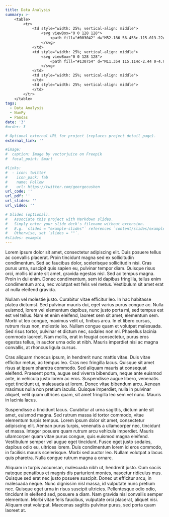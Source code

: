 ```yaml
---
title: Data Analysis
summary: >-
    <table>
        <tr>
            <td style="width: 25%; vertical-align: middle">
                <svg viewBox="0 0 128 128">
                    <path fill="#003042" d="M52.186 56.453c.115.013.224.044.327.088.104.051.2.113.28.191.107.1.207.209.303.324l8.384 10.599a18.037 18.037 0 0 1-.1-1.888v-9.35h3.61v17.646h-2.134a1.964 1.964 0 0 1-.797-.143 1.702 1.702 0 0 1-.631-.536l-8.32-10.498c.024.303.043.603.06.898.016.295.023.57.023.83v9.46h-3.606V56.419h2.155c.147 0 .299.012.446.035zm18.092 5.049v7.968c0 .623.14 1.102.423 1.441a1.529 1.529 0 0 0 1.25.51c.398 0 .793-.083 1.157-.254a4.351 4.351 0 0 0 1.045-.715v-8.95h3.755V74.06h-2.323a.887.887 0 0 1-.925-.63l-.228-.726a6.95 6.95 0 0 1-.75.638 4.789 4.789 0 0 1-1.792.802 4.941 4.941 0 0 1-1.11.116 4.384 4.384 0 0 1-1.817-.359 3.702 3.702 0 0 1-1.339-.998 4.307 4.307 0 0 1-.825-1.512 6.36 6.36 0 0 1-.28-1.915v-7.973ZM80.33 74.064V61.502h2.326a1.05 1.05 0 0 1 .588.155.865.865 0 0 1 .335.475l.199.678a7.072 7.072 0 0 1 .654-.606 3.979 3.979 0 0 1 .735-.47 3.955 3.955 0 0 1 1.847-.431 2.94 2.94 0 0 1 1.884.586c.51.41.902.953 1.129 1.568.2-.37.46-.71.77-.994a4.277 4.277 0 0 1 .981-.666 4.944 4.944 0 0 1 1.114-.375 5.755 5.755 0 0 1 1.169-.12 5.308 5.308 0 0 1 1.915.32 3.692 3.692 0 0 1 1.397.933c.39.435.683.946.854 1.505a6.424 6.424 0 0 1 .292 2.02v7.98h-3.756v-7.978c0-1.3-.558-1.947-1.672-1.947-.47-.015-.93.168-1.264.503-.336.332-.503.814-.503 1.445v7.98h-3.752v-7.98c0-.719-.14-1.225-.423-1.512-.284-.292-.699-.436-1.25-.436a2.11 2.11 0 0 0-.96.228 3.528 3.528 0 0 0-.855.618v9.087zm24.465-5.899v5.898H100.7V56.418h6.225a10.243 10.243 0 0 1 3.204.439 6.14 6.14 0 0 1 2.203 1.21 4.783 4.783 0 0 1 1.28 1.831c.277.725.411 1.5.403 2.274a6.78 6.78 0 0 1-.423 2.426 4.869 4.869 0 0 1-1.297 1.888 6.02 6.02 0 0 1-2.21 1.229 9.967 9.967 0 0 1-3.16.451zm0-3.088h2.13c1.066 0 1.836-.251 2.303-.762.467-.51.702-1.213.702-2.13a3.218 3.218 0 0 0-.179-1.102 2.25 2.25 0 0 0-.551-.854 2.527 2.527 0 0 0-.934-.555 4.14 4.14 0 0 0-1.34-.2h-2.131zm16.498 12.246a1.356 1.356 0 0 1-.404.552 1.359 1.359 0 0 1-.777.174h-2.818l2.426-5.084-5.011-11.464h3.316a1.062 1.062 0 0 1 .678.204 1 1 0 0 1 .34.459l2.059 5.414c.19.487.347.986.47 1.496.083-.259.171-.514.267-.762a20.7 20.7 0 0 0 .28-.762l1.867-5.39a.894.894 0 0 1 .378-.467c.181-.12.393-.188.608-.188H128Z"></path><path fill="#4DABCF" d="m17.845 50.676-7.498-3.783L2.116 51l7.705 3.866zm3.44 1.735 7.86 3.97-8.156 4.094-7.712-3.87zm10.503-5.462L39.864 51l-7.222 3.627-7.881-3.974zm-3.48-1.744-7.27-3.646-7.195 3.59 7.493 3.776zm-5.682 31.312v9.925l8.806-4.398-.008-9.928zm8.794-7.864-.008-9.824-8.786 4.369v9.828zM42 66.813v9.964l-7.515 3.747-.007-9.916zm0-3.484v-9.764l-7.53 3.744.008 9.843z"></path><path fill="#4c75cf" d="m19.513 63.198-5.93-2.985v12.892S6.325 57.663 5.655 56.278c-.088-.18-.443-.38-.535-.427A818.844 818.844 0 0 0 0 53.238v22.788l5.276 2.825V66.935s7.179 13.8 7.25 13.95c.076.153.795 1.604 1.564 2.115 1.026.678 5.42 3.324 5.42 3.324z"></path>
                </svg>
            </td>
            <td style="width: 25%; vertical-align: middle">
                <svg viewBox="0 0 128 128">
                    <path fill="#130754" d="M11.354 115.114c-2.44 0-4.919-1.008-6.475-2.985v10.677H0V96.451h4.413l.174 2.89c1.514-2.229 4.204-3.406 6.768-3.403 4.917 0 8.544 4.12 8.544 9.587 0 5.466-3.629 9.593-8.546 9.59zM9.843 99.56c-2.849 0-5.174 2.228-5.174 5.97 0 3.742 2.311 5.97 5.171 5.97 2.86 0 5.166-2.228 5.166-5.97 0-3.742-2.307-5.97-5.164-5.97zm28.442 15.054-.169-2.9c-1.512 2.228-4.204 3.405-6.766 3.405-4.92 0-8.542-4.121-8.542-9.587 0-5.464 3.615-9.586 8.542-9.583 2.561 0 5.254 1.186 6.766 3.404l.17-2.899H42.7v18.162zm-5.421-15.053c-2.848 0-5.171 2.228-5.171 5.97 0 3.742 2.31 5.97 5.17 5.97s5.17-2.228 5.17-5.967c0-3.74-2.31-5.958-5.17-5.972zm26.898 15.057V104.56c0-3.531-1.22-4.709-3.447-4.709-2.311 0-4.834 2.1-4.837 4.623v10.132h-4.874V96.454h4.469l.208 3.365c1.22-2.313 3.953-3.868 6.727-3.868 4.833 0 6.644 3.365 6.644 7.864v10.803zm22.756.002-.17-2.901c-1.511 2.228-4.201 3.404-6.767 3.404-4.918 0-8.542-4.12-8.542-9.585 0-5.465 3.616-9.584 8.542-9.584 2.437 0 4.919 1.01 6.474 2.986v-9.543h4.876v25.224Zm-5.42-15.043c-2.86 0-5.173 2.228-5.173 5.97 0 3.742 2.31 5.967 5.17 5.97 2.86 0 5.17-2.228 5.17-5.97 0-3.742-2.31-5.97-5.167-5.97zm28.157 15.046-.167-2.9c-1.514 2.228-4.206 3.406-6.768 3.403-4.919 0-8.542-4.12-8.542-9.584 0-5.465 3.616-9.586 8.542-9.584 2.562 0 5.254 1.187 6.768 3.405l.169-2.9h4.425v18.16Zm-5.421-15.046c-2.859 0-5.17 2.228-5.17 5.97 0 3.742 2.311 5.97 5.17 5.97s5.17-2.228 5.17-5.97c0-3.742-2.31-5.97-5.17-5.97zm20.642 15.637a14.272 14.272 0 0 1-7.274-2.06l.798-3.374c1.472.883 3.7 2.02 6.39 2.02 1.933 0 3.28-.589 3.28-2.104 0-1.301-1.387-1.765-3.869-2.353-4.453-.968-6.052-3.321-6.05-5.886 0-2.848 2.228-5.548 7.147-5.548 2.985 0 5.59 1.305 6.169 1.64l-.79 3.215a10.564 10.564 0 0 0-5.254-1.515c-1.976 0-2.944.672-2.944 1.765 0 1.218 1.262 1.766 3.196 2.228 4.79 1.01 6.725 3.237 6.725 5.677 0 3.9-2.86 6.294-7.524 6.294zM52.438 9.875h8.661v17.988h-8.661zm0 36.948h8.661V64.81h-8.661z"></path><path fill="#ffca00" d="M52.438 33.116H61.1v8.486h-8.662z"></path><path fill="#130754" d="M38.522 24.665h8.662v59.79h-8.662Zm27.544 36.998h8.663V79.65h-8.663zm0-36.976h8.663v17.987h-8.663z"></path><path fill="#e70488" d="M66.066 47.924h8.663v8.485h-8.663z"></path><path fill="#130754" d="M79.69 5.194h8.663v59.788H79.69z"></path>
                </svg>
            </td>
            <td style="width: 25%; vertical-align: middle">
            </td>
            <td style="width: 25%; vertical-align: middle">
            </td>
        </tr>
    </table>
tags:
  - Data Analysis
  - NumPy
  - Pandas
date: '3'
#order: 3

# Optional external URL for project (replaces project detail page).
external_link: ''

#image:
#  caption: Image by vectorjuice on Freepik
#  focal_point: Smart

#links:
#  - icon: twitter
#    icon_pack: fab
#    name: Follow
#    url: https://twitter.com/georgecushen
url_code: ''
url_pdf: ''
url_slides: ''
url_video: ''

# Slides (optional).
#   Associate this project with Markdown slides.
#   Simply enter your slide deck's filename without extension.
#   E.g. `slides = "example-slides"` references `content/slides/example-slides.md`.
#   Otherwise, set `slides = ""`.
#slides: example
---
```


Lorem ipsum dolor sit amet, consectetur adipiscing elit. Duis posuere tellus ac convallis placerat. Proin tincidunt magna sed ex sollicitudin condimentum. Sed ac faucibus dolor, scelerisque sollicitudin nisi. Cras purus urna, suscipit quis sapien eu, pulvinar tempor diam. Quisque risus orci, mollis id ante sit amet, gravida egestas nisl. Sed ac tempus magna. Proin in dui enim. Donec condimentum, sem id dapibus fringilla, tellus enim condimentum arcu, nec volutpat est felis vel metus. Vestibulum sit amet erat at nulla eleifend gravida.

Nullam vel molestie justo. Curabitur vitae efficitur leo. In hac habitasse platea dictumst. Sed pulvinar mauris dui, eget varius purus congue ac. Nulla euismod, lorem vel elementum dapibus, nunc justo porta mi, sed tempus est est vel tellus. Nam et enim eleifend, laoreet sem sit amet, elementum sem. Morbi ut leo congue, maximus velit ut, finibus arcu. In et libero cursus, rutrum risus non, molestie leo. Nullam congue quam et volutpat malesuada. Sed risus tortor, pulvinar et dictum nec, sodales non mi. Phasellus lacinia commodo laoreet. Nam mollis, erat in feugiat consectetur, purus eros egestas tellus, in auctor urna odio at nibh. Mauris imperdiet nisi ac magna convallis, at rhoncus ligula cursus.

Cras aliquam rhoncus ipsum, in hendrerit nunc mattis vitae. Duis vitae efficitur metus, ac tempus leo. Cras nec fringilla lacus. Quisque sit amet risus at ipsum pharetra commodo. Sed aliquam mauris at consequat eleifend. Praesent porta, augue sed viverra bibendum, neque ante euismod ante, in vehicula justo lorem ac eros. Suspendisse augue libero, venenatis eget tincidunt ut, malesuada at lorem. Donec vitae bibendum arcu. Aenean maximus nulla non pretium iaculis. Quisque imperdiet, nulla in pulvinar aliquet, velit quam ultrices quam, sit amet fringilla leo sem vel nunc. Mauris in lacinia lacus.

Suspendisse a tincidunt lacus. Curabitur at urna sagittis, dictum ante sit amet, euismod magna. Sed rutrum massa id tortor commodo, vitae elementum turpis tempus. Lorem ipsum dolor sit amet, consectetur adipiscing elit. Aenean purus turpis, venenatis a ullamcorper nec, tincidunt et massa. Integer posuere quam rutrum arcu vehicula imperdiet. Mauris ullamcorper quam vitae purus congue, quis euismod magna eleifend. Vestibulum semper vel augue eget tincidunt. Fusce eget justo sodales, dapibus odio eu, ultrices lorem. Duis condimentum lorem id eros commodo, in facilisis mauris scelerisque. Morbi sed auctor leo. Nullam volutpat a lacus quis pharetra. Nulla congue rutrum magna a ornare.

Aliquam in turpis accumsan, malesuada nibh ut, hendrerit justo. Cum sociis natoque penatibus et magnis dis parturient montes, nascetur ridiculus mus. Quisque sed erat nec justo posuere suscipit. Donec ut efficitur arcu, in malesuada neque. Nunc dignissim nisl massa, id vulputate nunc pretium nec. Quisque eget urna in risus suscipit ultricies. Pellentesque odio odio, tincidunt in eleifend sed, posuere a diam. Nam gravida nisl convallis semper elementum. Morbi vitae felis faucibus, vulputate orci placerat, aliquet nisi. Aliquam erat volutpat. Maecenas sagittis pulvinar purus, sed porta quam laoreet at.
